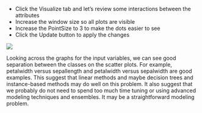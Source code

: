 - Click the Visualize tab and let’s review some interactions between the attributes
- Increase the window size so all plots are visible
- Increase the PointSize to 3 to make the dots easier to see
- Click the Update button to apply the changes


![](https://github.com/fenago/katacoda-scenarios/raw/master/machine-learning-mastery-weka/machine-learning-mastery-weka-chapter-23/steps/images/142.png)

Looking across the graphs for the input variables, we can see good separation between the
classes on the scatter plots. For example, petalwidth versus sepallength and petalwidth versus
sepalwidth are good examples. This suggest that linear methods and maybe decision trees and
instance-based methods may do well on this problem. It also suggest that we probably do not
need to spend too much time tuning or using advanced modeling techniques and ensembles. It
may be a straightforward modeling problem.